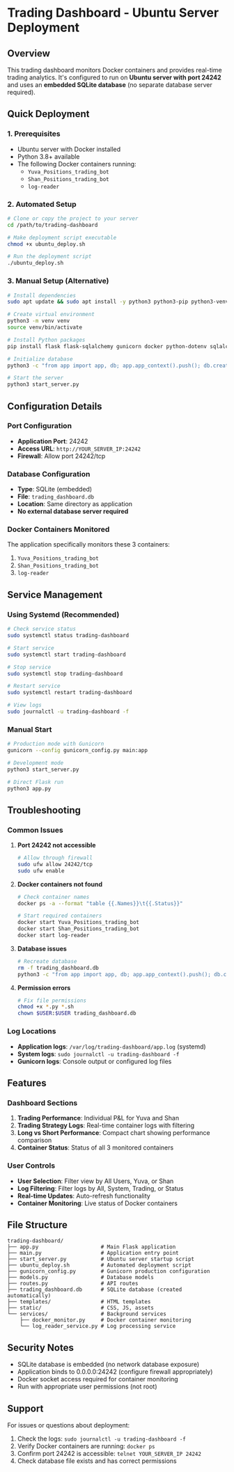 # Trading Dashboard - Ubuntu Server Deployment

## Overview
This trading dashboard monitors Docker containers and provides real-time trading analytics. It's configured to run on **Ubuntu server with port 24242** and uses an **embedded SQLite database** (no separate database server required).

## Quick Deployment

### 1. Prerequisites
- Ubuntu server with Docker installed
- Python 3.8+ available
- The following Docker containers running:
  - `Yuva_Positions_trading_bot`
  - `Shan_Positions_trading_bot` 
  - `log-reader`

### 2. Automated Setup
```bash
# Clone or copy the project to your server
cd /path/to/trading-dashboard

# Make deployment script executable
chmod +x ubuntu_deploy.sh

# Run the deployment script
./ubuntu_deploy.sh
```

### 3. Manual Setup (Alternative)
```bash
# Install dependencies
sudo apt update && sudo apt install -y python3 python3-pip python3-venv docker.io

# Create virtual environment
python3 -m venv venv
source venv/bin/activate

# Install Python packages
pip install flask flask-sqlalchemy gunicorn docker python-dotenv sqlalchemy werkzeug

# Initialize database
python3 -c "from app import app, db; app.app_context().push(); db.create_all()"

# Start the server
python3 start_server.py
```

## Configuration Details

### Port Configuration
- **Application Port**: 24242
- **Access URL**: `http://YOUR_SERVER_IP:24242`
- **Firewall**: Allow port 24242/tcp

### Database Configuration  
- **Type**: SQLite (embedded)
- **File**: `trading_dashboard.db`
- **Location**: Same directory as application
- **No external database server required**

### Docker Containers Monitored
The application specifically monitors these 3 containers:
1. `Yuva_Positions_trading_bot`
2. `Shan_Positions_trading_bot`
3. `log-reader`

## Service Management

### Using Systemd (Recommended)
```bash
# Check service status
sudo systemctl status trading-dashboard

# Start service
sudo systemctl start trading-dashboard

# Stop service
sudo systemctl stop trading-dashboard

# Restart service
sudo systemctl restart trading-dashboard

# View logs
sudo journalctl -u trading-dashboard -f
```

### Manual Start
```bash
# Production mode with Gunicorn
gunicorn --config gunicorn_config.py main:app

# Development mode
python3 start_server.py

# Direct Flask run
python3 app.py
```

## Troubleshooting

### Common Issues

1. **Port 24242 not accessible**
   ```bash
   # Allow through firewall
   sudo ufw allow 24242/tcp
   sudo ufw enable
   ```

2. **Docker containers not found**
   ```bash
   # Check container names
   docker ps -a --format "table {{.Names}}\t{{.Status}}"
   
   # Start required containers
   docker start Yuva_Positions_trading_bot
   docker start Shan_Positions_trading_bot
   docker start log-reader
   ```

3. **Database issues**
   ```bash
   # Recreate database
   rm -f trading_dashboard.db
   python3 -c "from app import app, db; app.app_context().push(); db.create_all()"
   ```

4. **Permission errors**
   ```bash
   # Fix file permissions
   chmod +x *.py *.sh
   chown $USER:$USER trading_dashboard.db
   ```

### Log Locations
- **Application logs**: `/var/log/trading-dashboard/app.log` (systemd)
- **System logs**: `sudo journalctl -u trading-dashboard -f`
- **Gunicorn logs**: Console output or configured log files

## Features

### Dashboard Sections
1. **Trading Performance**: Individual P&L for Yuva and Shan
2. **Trading Strategy Logs**: Real-time container logs with filtering
3. **Long vs Short Performance**: Compact chart showing performance comparison
4. **Container Status**: Status of all 3 monitored containers

### User Controls
- **User Selection**: Filter view by All Users, Yuva, or Shan
- **Log Filtering**: Filter logs by All, System, Trading, or Status
- **Real-time Updates**: Auto-refresh functionality
- **Container Monitoring**: Live status of Docker containers

## File Structure
```
trading-dashboard/
├── app.py                    # Main Flask application
├── main.py                   # Application entry point
├── start_server.py           # Ubuntu server startup script
├── ubuntu_deploy.sh          # Automated deployment script
├── gunicorn_config.py        # Gunicorn production configuration
├── models.py                 # Database models
├── routes.py                 # API routes
├── trading_dashboard.db      # SQLite database (created automatically)
├── templates/                # HTML templates
├── static/                   # CSS, JS, assets
└── services/                 # Background services
    ├── docker_monitor.py     # Docker container monitoring
    └── log_reader_service.py # Log processing service
```

## Security Notes
- SQLite database is embedded (no network database exposure)
- Application binds to 0.0.0.0:24242 (configure firewall appropriately)
- Docker socket access required for container monitoring
- Run with appropriate user permissions (not root)

## Support
For issues or questions about deployment:
1. Check the logs: `sudo journalctl -u trading-dashboard -f`
2. Verify Docker containers are running: `docker ps`
3. Confirm port 24242 is accessible: `telnet YOUR_SERVER_IP 24242`
4. Check database file exists and has correct permissions